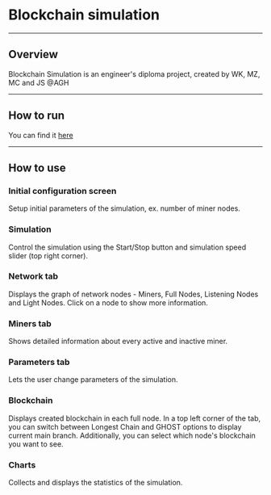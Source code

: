 # Blockchain simulation

---

## Overview
Blockchain Simulation is an engineer's diploma project, created by WK, MZ, MC and JS @AGH

---

## How to run

You can find it [here](degree-project2022-23.gihub.io/blockchain-simulation)

---

## How to use

### Initial configuration screen 

Setup initial parameters of the simulation, ex. number of miner nodes.

### Simulation

Control the simulation using the Start/Stop button and simulation speed slider (top right corner).

### Network tab

Displays the graph of network nodes - Miners, Full Nodes, Listening Nodes and Light Nodes. Click on a node to show more information.

### Miners tab

Shows detailed information about every active and inactive miner.

### Parameters tab

Lets the user change parameters of the simulation.

### Blockchain

Displays created blockchain in each full node. In a top left corner of the tab, you can switch between Longest Chain and GHOST options to display current main branch. Additionally, you can select which node's blockchain you want to see.

### Charts

Collects and displays the statistics of the simulation.
